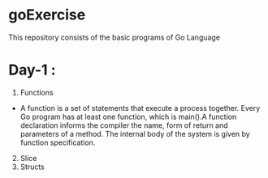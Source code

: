 # goExercise
This repository consists of the basic programs of Go Language

# Day-1 :
1. Functions
- A function is a set of statements that execute a process together. Every Go program has at least one function, which is main().A function declaration informs the compiler the name, form of return and parameters of a method. The internal body of the system is given by function specification. 

2. Slice
3. Structs

